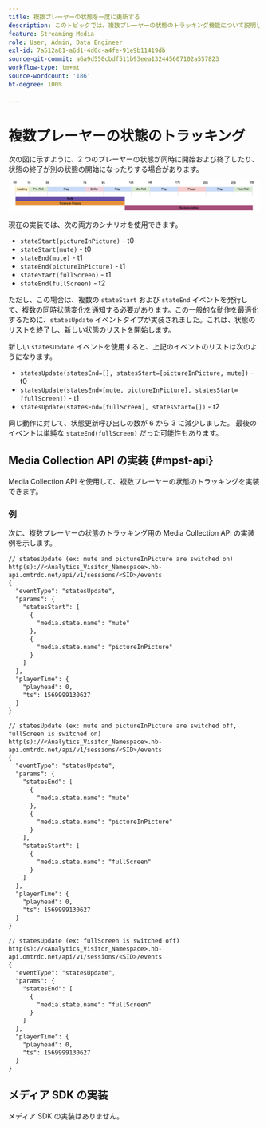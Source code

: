 ```yaml
---
title: 複数プレーヤーの状態を一度に更新する
description: このトピックでは、複数プレーヤーの状態のトラッキング機能について説明します。
feature: Streaming Media
role: User, Admin, Data Engineer
exl-id: 7a512a81-a6d1-4d0c-a4fe-91e9b11419db
source-git-commit: a6a9d550cbdf511b93eea132445607102a557823
workflow-type: tm+mt
source-wordcount: '186'
ht-degree: 100%

---
```


# 複数プレーヤーの状態のトラッキング

次の図に示すように、2 つのプレーヤーの状態が同時に開始および終了したり、状態の終了が別の状態の開始になったりする場合があります。

![複数プレーヤーの状態](assets/multiple-player-states.png)

現在の実装では、次の両方のシナリオを使用できます。
- `stateStart(pictureInPicture)` - t0
- `stateStart(mute)` - t0
- `stateEnd(mute)` - t1
- `stateEnd(pictureInPicture)` - t1
- `stateStart(fullScreen)` - t1
- `stateEnd(fullScreen)` - t2

ただし、この場合は、複数の `stateStart` および `stateEnd` イベントを発行して、複数の同時状態変化を通知する必要があります。この一般的な動作を最適化するために、`statesUpdate`
イベントタイプが実装されました。これは、状態のリストを終了し、新しい状態のリストを開始します。


新しい `statesUpdate` イベントを使用すると、上記のイベントのリストは次のようになります。
- `statesUpdate(statesEnd=[], statesStart=[pictureInPicture, mute])` - t0
- `statesUpdate(statesEnd=[mute, pictureInPicture], statesStart=[fullScreen])` - t1
- `statesUpdate(statesEnd=[fullScreen], statesStart=[])` - t2

同じ動作に対して、状態更新呼び出しの数が 6 から 3 に減少しました。 最後のイベントは単純な `stateEnd(fullScreen)` だった可能性もあります。


## Media Collection API の実装 {#mpst-api}

Media Collection API を使用して、複数プレーヤーの状態のトラッキングを実装できます。

### 例

次に、複数プレーヤーの状態のトラッキング用の Media Collection API の実装例を示します。

```
// statesUpdate (ex: mute and pictureInPicture are switched on)
http(s)://<Analytics_Visitor_Namespace>.hb-api.omtrdc.net/api/v1/sessions/<SID>/events
{
  "eventType": "statesUpdate",
  "params": {
    "statesStart": [
      {
        "media.state.name": "mute"
      },
      {
        "media.state.name": "pictureInPicture"
      }
    ]
  },
  "playerTime": {
    "playhead": 0,
    "ts": 1569999130627
  }
}
```

```
// statesUpdate (ex: mute and pictureInPicture are switched off, fullScreen is switched on)
http(s)://<Analytics_Visitor_Namespace>.hb-api.omtrdc.net/api/v1/sessions/<SID>/events
{
  "eventType": "statesUpdate",
  "params": {
    "statesEnd": [
      {
        "media.state.name": "mute"
      },
      {
        "media.state.name": "pictureInPicture"
      }
    ],
    "statesStart": [
      {
        "media.state.name": "fullScreen"
      }
    ]
  },
  "playerTime": {
    "playhead": 0,
    "ts": 1569999130627
  }
}
```

```
// statesUpdate (ex: fullScreen is switched off)
http(s)://<Analytics_Visitor_Namespace>.hb-api.omtrdc.net/api/v1/sessions/<SID>/events
{
  "eventType": "statesUpdate",
  "params": {
    "statesEnd": [
      {
        "media.state.name": "fullScreen"
      }
    ]
  },
  "playerTime": {
    "playhead": 0,
    "ts": 1569999130627
  }
}
```

## メディア SDK の実装

メディア SDK の実装はありません。
